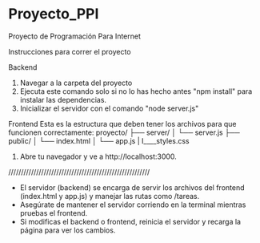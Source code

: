# Proyecto_PPI
Proyecto de Programación Para Internet

Instrucciones para correr el proyecto

Backend
1. Navegar a la carpeta del proyecto
2. Ejecuta este comando solo si no lo has hecho antes "npm install" para instalar las dependencias.
3. Inicializar el servidor con el comando "node server.js"

Frontend
Esta es la estructura que deben tener los archivos para que funcionen correctamente:
proyecto/
├── server/
│   └── server.js
├── public/
│   └── index.html
│   └── app.js
 |     I____styles.css

1. Abre tu navegador y ve a http://localhost:3000.

////////////////////////////////////////////////////////
- El servidor (backend) se encarga de servir los archivos del frontend (index.html y app.js) y manejar las rutas como /tareas.
- Asegúrate de mantener el servidor corriendo en la terminal mientras pruebas el frontend.
- Si modificas el backend o frontend, reinicia el servidor y recarga la página para ver los cambios.
